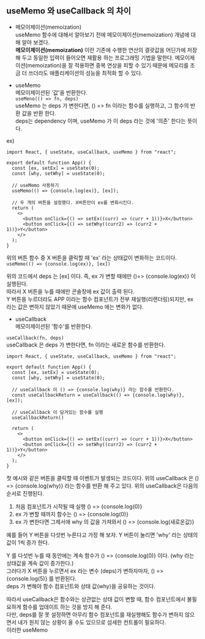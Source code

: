 ## useMemo 와 useCallback 의 차이  

* 메모이제이션(memoization)  
useMemo 함수에 대해서 알아보기 전에 메모이제이션(memoization) 개념에 대해 알아 보겠다.  
**메모이제이션(memoization)** 이란 기존에 수행한 연산의 결괏값을 어딘가에 저장 해 두고 동일한 입력이 들어오면 재활용 하는 프로그래밍 기법을 말한다. 메모이제이션(memoization)을 잘 적용하면 중복 연상을 피할 수 있기 때문에 메모리를 조금 더 쓰더라도 애플리케이션의 성능을 최적화 할 수 있다.  

* useMemo  
메모이제이션된 '값'을 반환한다.  
`useMeno(() => fn, deps)`   
useMemo 는 deps 가 변한다면, () => fn 이라는 함수를 실행하고, 그 함수의 반환 값을 반환 한다.   
deps는 dependency 이며, useMemo 가 이 deps 라는 것에 '의존' 한다는 뜻이다.  

ex)
```
import React, { useState, useCallback, useMemo } from "react";

export default function App() {
  const [ex, setEx] = useState(0);
  const [why, setWhy] = useState(0);

  // useMemo 사용하기
  useMemo(() => {console.log(ex)}, [ex]);

  // 두 개의 버튼을 설정했다. X버튼만이 ex를 변화시킨다.
  return (
    <>
      <button onClick={() => setEx((curr) => (curr + 1))}>X</button>
      <button onClick={() => setWhy((curr2) => (curr2 + 1))}>Y</button>
    </>
  );
}
```

위의 버튼 함수 중 X 버튼을 클릭할 때 'ex' 라는 상태값이 변화하는 코드이다.    
`useMemo(() => {console.log(ex)}, [ex]) `  

위의 코드에서 deps 는 [ex] 이다. 즉, ex 가 변할 때에만 ()=> {console.log(ex)} 이 실행된다.  
따라서 X 버튼을 누를 때에만 콘솔창에 ex 값이 출력 된다.  
Y 버튼을 누르더라도 APP 이라는 함수 컴포넌트가 전부 재실행(리랜더링)되지만, ex 라는 값은 변하지 않았기 때문에 useMemo 에는 변화가 없다.  

* useCallback  
메모이제이션된 '함수'를 반환한다.  

`useCallback(fn, deps)`   
useCallback 은 deps 가 변한다면, fn 이라는 새로운 함수를 반환한다.   

```
import React, { useState, useCallback, useMemo } from "react";

export default function App() {
  const [ex, setEx] = useState(0);
  const [why, setWhy] = useState(0);

  // useCallback 이 () => {console.log(why)} 라는 함수를 반환한다.
  const useCallbackReturn = useCallback(() => {console.log(why)}, [ex]);

  // useCallback 이 담겨있는 함수를 실행
  useCallbackReturn()

  return (
    <>
      <button onClick={() => setEx((curr) => (curr + 1))}>X</button>
      <button onClick={() => setWhy((curr2) => (curr2 + 1))}>Y</button>
    </>
  );
}
```

첫 예시와 같은 버튼을 클릭할 때 이벤트가 발생되는 코드이다. 위의 useCallback 은 () => {console.log(why)} 라는 함수를 반환 해 주고 있다. 위의 useCallback은 다음의 순서로 진행된다.    

1. 처음 컴포넌트가 시작될 때 실행 () => {console.log(0)}
2. ex 가 변할 때까지 함수는 () => {console.log(0)}
3. ex 가 변한다면 그제서애 why 의 값을 가져와서 () => {console.log(새로운값)}

예를 들어 Y 버튼을 다섯번 누른다고 가정 해 보자. Y 버튼이 눌리면 'why' 라는 상태의 값이 1씩 증가 한다.  

Y 를 다섯번 누를 때 동안에는 계속 함수가  () => {console.log(0)} 이다. (why 라는 상태값을 계속 값이 증가한다.)    
그러다가 X 버튼을 누르면서 ex 라는 변수 (deps)가 변하자마자, () => {console.log(5)} 를 반환된다.  
deps 가 변해야 함수 컴포넌트와 상태 값(why)을 공유하는 것이다.   

따라서 useCallback은 함수와는 상관없는 상태 값이 변할 때, 함수 컴포넌트에서 불필요하게 함수를 업데이트 하는 것을 방지 해 준다.    
다만, deps를 잘 못 설정하면 아무리 함수 컴포넌트를 재실행해도 함수가 변하지 않으면서 내가 원치 않는 상황이 올 수도 있으므로 섬세한 컨트롤이 필요하다.  
이러한 useMemo
